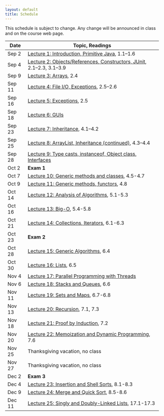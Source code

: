 ```yaml
---
layout: default
title: Schedule
---
```


This schedule is subject to change.  Any change will be
announced in class and on the course web page.

Date | Topic, Readings
---- | ---------------
Sep 2 | [Lecture 1: Introduction, Primitive Java](lectures/lecture01.html), 1.1&ndash;1.6
Sep 4 | [Lecture 2: Objects/References, Constructors, JUnit](lectures/lecture02.html), 2.1&ndash;2.3, 3.1&ndash;3.9
Sep 9 | [Lecture 3: Arrays](lectures/lecture03.html), 2.4
Sep 11 | [Lecture 4: File I/O, Exceptions](lectures/lecture04.html), 2.5&ndash;2.6
Sep 16 | [Lecture 5: Exceptions](lectures/lecture05.html), 2.5
Sep 18 | [Lecture 6: GUIs](lectures/lecture06.html)
Sep 23 | [Lecture 7: Inheritance](lectures/lecture07.html), 4.1&ndash;4.2
Sep 25 | [Lecture 8: ArrayList, Inheritance (continued)](lectures/lecture08.html), 4.3&ndash;4.4
Sep 28 | [Lecture 9: Type casts, instanceof, Object class, Interfaces](lectures/lecture09.html)
Oct 2 | **Exam 1**
Oct 7 | [Lecture 10: Generic methods and classes](lectures/lecture10.html), 4.5-4.7
Oct 9 | [Lecture 11: Generic methods, functors](lectures/lecture11.html), 4.8
Oct 14 | [Lecture 12: Analysis of Algorithms](lectures/lecture12.html), 5.1-5.3
Oct 16 | [Lecture 13: Big-O](lectures/lecture13.html), 5.4-5.8
Oct 21 | [Lecture 14: Collections, Iterators](lectures/lecture14.html), 6.1-6.3
Oct 23 | **Exam 2**
Oct 28 | [Lecture 15: Generic Algorithms](lectures/lecture15.html), 6.4
Oct 30 | [Lecture 16: Lists](lectures/lecture16.html), 6.5
Nov 4 | [Lecture 17: Parallel Programming with Threads](lectures/lecture17.html)
Nov 6 | [Lecture 18: Stacks and Queues](lectures/lecture18.html), 6.6
Nov 11 | [Lecture 19: Sets and Maps](lectures/lecture19.html), 6.7-6.8
Nov 13 | [Lecture 20: Recursion](lectures/lecture20.html), 7.1, 7.3
Nov 18 | [Lecture 21: Proof by Induction](lectures/lecture21.html), 7.2
Nov 20 | [Lecture 22: Memoization and Dynamic Programming](lectures/lecture22.html), 7.6
Nov 25 | Thanksgiving vacation, no class
Nov 27 | Thanksgiving vacation, no class
Dec 2 | **Exam 3**
Dec 4 | [Lecture 23: Insertion and Shell Sorts](lectures/lecture23.html), 8.1-8.3
Dec 9 | [Lecture 24: Merge and Quick Sort](lectures/lecture24.html), 8.5-8.6
Dec 11 | [Lecture 25: Singly and Doubly-Linked Lists](lectures/lecture25.html), 17.1-17.3

<!--
> Week | Topic, Readings | CloudCoder Exercises
> Week 1 (May 18&ndash;22) | [Lecture 1: Introduction, Primitive Java](lectures/lecture01.html), 1.1&ndash;1.6 <br> [Lecture 2: Objects/References, Constructors, JUnit](lectures/lecture02.html), 2.1&ndash;2.3, 3.1&ndash;3.9 <br> [Lecture 3: Arrays](lectures/lecture03.html), 2.4
> Week 2 (May 25&ndash;29) | [Lecture 4: File I/O, Exceptions](lectures/lecture04.html), 2.5&ndash;2.6 <br> [Lecture 5: Exceptions](lectures/lecture05.html), 2.5 <br> [Lecture 6: GUIs](lectures/lecture06.html)
> Week 3 (June 1&ndash;5) | [Lecture 7: Inheritance](lectures/lecture07.html), 4.1&ndash;4.2 <br> [Lecture 8: ArrayList, Inheritance (continued)](lectures/lecture08.html), 4.3&ndash;4.4 <br> [Lecture 9: Type casts, instanceof, Object class, Interfaces](lectures/lecture09.html)<br> **Exam 1** (Thursday, June 4th) 
> Week 4 (June 8&ndash;12) | [Lecture 10: Generic methods and classes](lectures/lecture10.html), 4.5-4.7 <br> [Lecture 11: Generic methods, functors](lectures/lecture11.html), 4.8
> Week 5 (June 15&ndash;19) | [Lecture 12: Analysis of Algorithms](lectures/lecture12.html), 5.1-5.3 <br> [Lecture 12a: Code Comments](lectures/lecture12a.html) <br> [Lecture 13: Big-O](lectures/lecture13.html), 5.4-5.8
> Week 6 (June 22&ndash;26) | [Lecture 14: Collections, Iterators](lectures/lecture14.html), 6.1-6.3 <br> [Lecture 15: Generic Algorithms](lectures/lecture15.html), 6.4, [Lecture 16: Lists](lectures/lecture16.html), 6.5 |
> Week 7 (June 29&ndash;July 3) | No class |
> Week 8 (July 6&ndash;10) |  [Lecture 17: Parallel Programming with Threads](lectures/lecture17.html) <br>**Exam 2** (Thursday, July 9th) | 
> Week 9 (July 13&ndash;17) | [Lecture 18: Stacks and Queues](lectures/lecture18.html), 6.6 <br> [Lecture 19: Sets and Maps](lectures/lecture19.html), 6.7-6.8 | 
> Week 10 (July 20&ndash;24) | [Lecture 20: Recursion](lectures/lecture20.html), 7.1, 7.3 <br> [Lecture 21: Proof by Induction](lectures/lecture21.html), 7.2 |
> Week 11 (July 27&ndash;July 31) | [Lecture 22: Memoization and Dynamic Programming](lectures/lecture22.html), 7.6 <br> [Lecture 23: Insertion and Shell Sorts](lectures/lecture23.html), 8.1-8.3  |
> Week 12 (Aug 3&ndash;7) |  [Lecture 24: Merge and Quick Sort](lectures/lecture24.html), 8.5-8.6 <br>**Exam 3** (Thursday, Aug 6th) |
> Week 13 (Aug 10&ndash;14) | [Lecture 25: Singly and Doubly-Linked Lists](lectures/lecture25.html), 17.1-17.3<br>**Final Exam** (Thursday, August 13th) | 
-->

